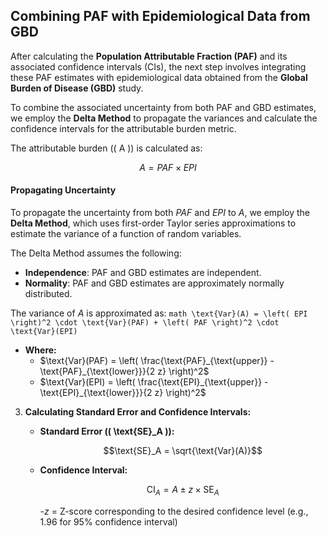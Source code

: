 ## Combining PAF with Epidemiological Data from GBD

After calculating the **Population Attributable Fraction (PAF)** and its associated confidence intervals (CIs), the next step involves integrating these PAF estimates with epidemiological data obtained from the **Global Burden of Disease (GBD)** study.

To combine the associated uncertainty from both PAF and GBD estimates, we employ the **Delta Method** to propagate the variances and calculate the confidence intervals for the attributable burden metric.



The attributable burden (\( A \)) is calculated as:
```math
A = PAF \times EPI
```

#### **Propagating Uncertainty**

To propagate the uncertainty from both $PAF$ and $EPI$ to $A$, we employ the **Delta Method**, which uses first-order Taylor series approximations to estimate the variance of a function of random variables.

The Delta Method assumes the following:
- **Independence**: PAF and GBD estimates are independent.
- **Normality**: PAF and GBD estimates are approximately normally distributed.


The variance of $A$ is approximated as:
    ```math
    \text{Var}(A) = \left( EPI \right)^2 \cdot \text{Var}(PAF) + \left( PAF \right)^2 \cdot \text{Var}(EPI)
    ```
   
   - **Where:**
     - $\text{Var}(PAF) = \left( \frac{\text{PAF}_{\text{upper}} - \text{PAF}_{\text{lower}}}{2  z} \right)^2$
     - $\text{Var}(EPI) = \left( \frac{\text{EPI}_{\text{upper}} - \text{EPI}_{\text{lower}}}{2  z} \right)^2$

3. **Calculating Standard Error and Confidence Intervals:**

   - **Standard Error (\( \text{SE}_A \)):**
     ```math
     \text{SE}_A = \sqrt{\text{Var}(A)}
     ```
     
   - **Confidence Interval:**
     ```math
     \text{CI}_A = A \pm z \times \text{SE}_A
     ```
     -$z$  = Z-score corresponding to the desired confidence level (e.g., 1.96 for 95% confidence interval)

